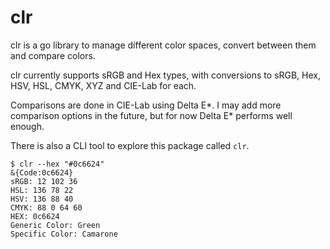 # clr

clr is a go library to manage different color spaces, convert between them and
compare colors.

clr currently supports sRGB and Hex types, with conversions to sRGB, Hex, HSV,
HSL, CMYK, XYZ and CIE-Lab for each.

Comparisons are done in CIE-Lab using Delta E*. I may add more comparison
options in the future, but for now Delta E* performs well enough.

There is also a CLI tool to explore this package called `clr`. 

```
$ clr --hex "#0c6624"
&{Code:0c6624}
sRGB: 12 102 36
HSL: 136 78 22
HSV: 136 88 40
CMYK: 88 0 64 60
HEX: 0c6624
Generic Color: Green
Specific Color: Camarone
```

